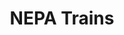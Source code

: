 ---
title: NEPA Trains
order: 10
link: "https://nepatrains.org"
description: "A large database filled with historical locations and train-watching information."
image: nepa-trains.png
---